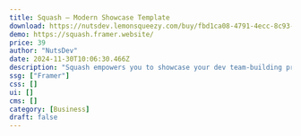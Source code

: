 ```yaml
---
title: Squash — Modern Showcase Template
download: https://nutsdev.lemonsqueezy.com/buy/fbd1ca08-4791-4ecc-8c93-9c67ea07761a?aff=YGGpO5
demo: https://squash.framer.website/
price: 39
author: "NutsDev"
date: 2024-11-30T10:06:30.466Z
description: "Squash empowers you to showcase your dev team-building programs with a modern, customizable website. Highlight program benefits, engage visitors with interactive features, and convert them with clear CTAs."
ssg: ["Framer"]
css: []
ui: []
cms: []
category: [Business]
draft: false
---
```

